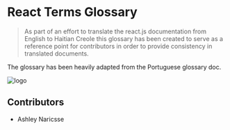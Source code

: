 # React Terms Glossary
> As part of an effort to translate the react.js documentation from English to Haitian Creole this glossary has been created to serve as a reference point for contributors in order to provide consistency in translated documents.

The glossary has been heavily adapted from the Portuguese glossary doc.

![logo](https://devhaiti.github.io/default.png)



## Contributors
- Ashley Naricsse <darkfadr>
